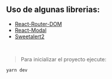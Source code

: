 
## Uso de algunas librerias: 

* [React-Router-DOM](https://reactrouter.com/en/main) 
* [React-Modal](https://www.npmjs.com/package/react-modal)
* [Sweetalert2](https://sweetalert2.github.io)

<br>

> Para inicializar el proyecto ejecute: 
```
yarn dev
```